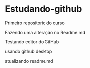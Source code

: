 # Estudando-github
 Primeiro repositorio do curso

 Fazendo uma alteração no Readme.md
 
 Testando editor do GitHub

 usando github desktop

atualizando readme.md

 
